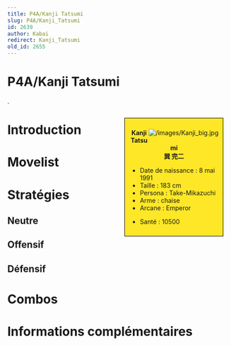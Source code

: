 ```yaml
---
title: P4A/Kanji Tatsumi
slug: P4A/Kanji_Tatsumi
id: 2639
author: Kabai
redirect: Kanji_Tatsumi
old_id: 2655
---
```


# P4A/Kanji Tatsumi

.

<div style="float:right; border: 1px black solid; background-color: #FEE727; width: 40%; margin:15px; padding:10px">
<div style="float:right">

![](/images/Kanji_big.jpg "/images/Kanji_big.jpg")

</div>
<div>
<center>

**Kanji Tatsumi**  
**巽 完二**  
  

</center>

- Date de naissance : 8 mai 1991
- Taille : 183 cm
- Persona : Take-Mikazuchi
- Arme : chaise
- Arcane : Emperor

<!-- -->

- Santé : 10500

</div>
</div>

# Introduction

# Movelist

# Stratégies

## Neutre

## Offensif

## Défensif

# Combos

# Informations complémentaires
